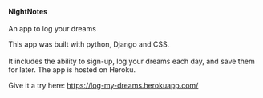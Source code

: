 <strong>NightNotes</strong>
<br>
<br>
An app to log your dreams

This app was built with python, Django and CSS. 
<br>
<br>
It includes the ability to sign-up, log your dreams each day, and save them for later. The app is hosted on Heroku.

Give it a try here: https://log-my-dreams.herokuapp.com/
